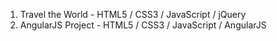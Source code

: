 1. Travel the World  - HTML5 / CSS3 / JavaScript / jQuery
2. AngularJS Project - HTML5 / CSS3 / JavaScript / AngularJS